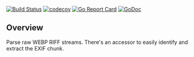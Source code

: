 [![Build Status](https://travis-ci.com/dsoprea/go-webp-image-structure.svg?branch=master)](https://travis-ci.com/dsoprea/go-webp-image-structure)
[![codecov](https://codecov.io/gh/dsoprea/go-webp-image-structure/branch/master/graph/badge.svg?token=BYD67PF90O)](https://codecov.io/gh/dsoprea/go-webp-image-structure)
[![Go Report Card](https://goreportcard.com/badge/github.com/dsoprea/go-webp-image-structure)](https://goreportcard.com/report/github.com/dsoprea/go-webp-image-structure)
[![GoDoc](https://godoc.org/github.com/dsoprea/go-webp-image-structure?status.svg)](https://godoc.org/github.com/dsoprea/go-webp-image-structure)

## Overview

Parse raw WEBP RIFF streams. There's an accessor to easily identify and extract the EXIF chunk.
